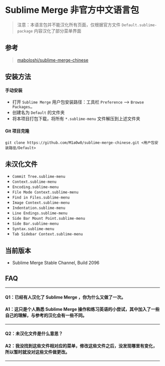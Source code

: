 # Sublime Merge 非官方中文语言包
> 注意：本语言包并不能汉化所有页面，仅根据官方文件 `Default.sublime-package` 内容汉化了部分菜单界面

## 参考
> [maboloshi/sublime-merge-chinese](https://github.com/maboloshi/sublime-merge-chinese)

## 安装方法

#### 手动安装
- 打开 `Sublime Merge` 用户包安装路径：工具栏 `Preference` --> `Browse Packages…`
- 创建名为 `Default` 的文件夹
- 将本项目打包下载，将所有 `*.sublime-menu` 文件解压到上述文件夹

#### Git 项目克隆
```text
git clone https://github.com/M1a0w0/sublime-merge-chinese.git <用户包安装路径/Default>
```

## 未汉化文件
- `Commit Tree.sublime-menu`
- `Context.sublime-menu`
- `Encoding.sublime-menu`
- `File Mode Context.sublime-menu`
- `Find in Files.sublime-menu`
- `Image Context.sublime-menu`
- `Indentation.sublime-menu`
- `Line Endings.sublime-menu`
- `Side Bar Mount Point.sublime-menu`
- `Side Bar.sublime-menu`
- `Syntax.sublime-menu`
- `Tab Sidebar Context.sublime-menu`

## 当前版本
- Sublime Merge Stable Channel, Build 2096

## FAQ
---
#### Q1：已经有人汉化了 Sublime Merge ，你为什么又做了一次。
#### A1：这只是个人熟悉 Sublime Merge 操作和练习英语的小尝试，其中加入了一些自己的理解，与参考的汉化会有一些不同。
---
#### Q2：未汉化文件是什么意思？
#### A2：我没找到这些文件相对应的菜单，修改这些文件之后，没发现哪里有变化，所以暂时就没对这些文件做更改。
---